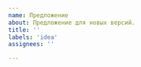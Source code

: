 ```yaml
---
name: Предложение
about: Предложение для новых версий.
title: ''
labels: 'idea'
assignees: ''

---
```



